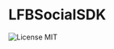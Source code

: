 LFBSocialSDK
===========
![License MIT](https://img.shields.io/github/license/mashape/apistatus.svg?maxAge=2592000)   


